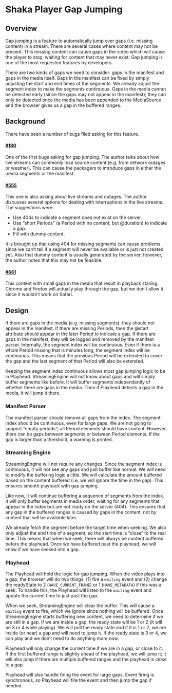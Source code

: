 # Shaka Player Gap Jumping


## Overview

Gap jumping is a feature to automatically jump over gaps (i.e. missing content)
in a stream.  There are several cases where content may not be present.  This
missing content can cause gaps in the video which will cause the player to stop,
waiting for content that may never exist.  Gap jumping is one of the most
requested features by developers.

There are two kinds of gaps we need to consider: gaps in the manifest and gaps
in the media itself.  Gaps in the manifest can be fixed by simply adjusting the
start and end times of the segments.  We already adjust the segment index to
make the segments continuous.  Gaps in the media cannot be detected early (since
the gaps may not appear in the manifest); they can only be detected once the
media has been appended to the MediaSource and the browser gives us a gap in the
buffered ranges.

## Background

There have been a number of bugs filed asking for this feature.

#### [#180](https://github.com/shaka-project/shaka-player/issues/180)
One of the first bugs asking for gap jumping.  The author talks about how live
streams can commonly lose source content (e.g. from network outages or weather).
This can cause the packagers to introduce gaps in either the media segments or
the manifest.

#### [#555](https://github.com/shaka-project/shaka-player/issues/555)
This one is also asking about live streams and outages.  The author discusses
several options for dealing with interruptions in the live streams.  The
suggestions were:

- Use 404s to indicate a segment does not exist on the server.
- Use “short Periods” (a Period with no content, but @duration) to indicate a gap.
- Fill with dummy content.

It is brought up that using 404 for missing segments can cause problems since we
can’t tell if a segment will never be available or is just not created yet.
Also that dummy content is usually generated by the server; however, the author
notes that this may not be feasible.

#### [#661](https://github.com/shaka-project/shaka-player/issues/661)
This content with small gaps in the media that result in playback stalling.
Chrome and Firefox will actually play through the gap, but we don’t allow it
since it wouldn’t work on Safari.


## Design

If there are gaps in the media (e.g. missing segments), they should not appear
in the manifest.  If there are missing Periods, then the @start attribute should
appear in the later Period to indicate a gap.  If there are gaps in the
manifest, they will be logged and removed by the manifest parser.  Internally,
the segment index will be continuous.  Even if there is a whole Period missing
that is minutes long, the segment index will be continuous.  This means that the
previous Period will be extended to cover the gap and the last segment of that
Period will also be extended.

Keeping the segment index continuous allows most gap jumping logic to be in
Playhead.  StreamingEngine will not know about gaps and will simply buffer
segments like before.  It will buffer segments independently of whether there
are gaps in the media.  Then if Playhead detects a gap in the media, it will
jump it there.

### Manifest Parser

The manifest parser should remove all gaps from the index.  The segment index
should be continuous, even for large gaps.  We are not going to support “empty
periods”; all Period elements should have content.  However, there can be gaps
between segments or between Period elements.  If the gap is larger than a
threshold, a warning is printed.

### Streaming Engine

StreamingEngine will not require any changes.  Since the segment index is
continuous, it will not see any gaps and just buffer like normal.  We will need
to modify the buffering logic a little.  We will calculate the amount buffered
based on the content buffered (i.e. we will ignore the time in the gap).  This
ensures smooth playback with gap jumping.

Like now, it will continue buffering a sequence of segments from the index.  It
will only buffer segments in media order, waiting for any segments that appear
in the index but are not ready on the server (404).  This ensures that any gap
in the buffered ranges is caused by gaps in the content, not by content that
will be available later.

We already fetch the segment before the target time when seeking.  We also only
adjust the end time of a segment, so the start time is “close” to the real time.
This means that when we seek, there will always be content buffered before the
playhead.  Once we have buffered past the playhead, we will know if we have
seeked into a gap.

### Playhead

The Playhead will hold the logic for gap jumping.  When the video plays into a
gap, the browser will do two things: (1) fire a `waiting` event and (2) change
the readyState to 2 (`HAVE_CURRENT_FRAME`) or 1 (`HAVE_METADATA`) if this was a
seek.  To handle this, the Playhead will listen to the `waiting` event and
update the current time to just past the gap.

When we seek, StreamingEngine will clear the buffer.  This will cause a
`waiting` event to fire,  which we ignore since nothing will be buffered.  Once
StreamingEngine starts buffering new content, we need to determine if we are
still in a gap.  If we are inside a gap, the ready state will be 1 or 2 (it will
be 3 or 4 while playing).  We will poll the ready state and if it is 1 or 2, we
are inside (or near) a gap and will need to jump it.  If the ready state is 3 or
4, we can play and we don’t need to do anything more now.

Playhead will only change the current time if we are in a gap, or close to it.
If the first buffered range is slightly ahead of the playhead, we will jump it;
it will also jump if there are multiple buffered ranges and the playhead is
close to a gap.

Playhead will also handle firing the event for large gaps.  Event firing is
synchronous, so Playhead will fire the event and then jump the gap if needed.
